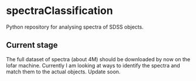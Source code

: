 # spectraClassification
Python repository for analysing spectra of SDSS objects.

## Current stage
The full dataset of spectra (about 4M) should be downloaded by now on the lofar machine.
Currently I am looking at ways to identify the spectra and match them to the actual objects.
Update soon.
